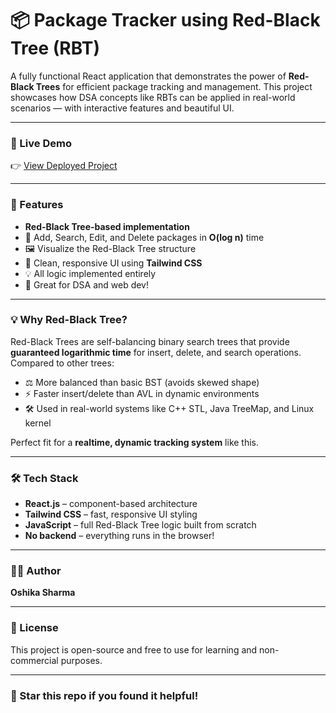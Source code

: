 # 📦 Package Tracker using Red-Black Tree (RBT)

A fully functional React application that demonstrates the power of **Red-Black Trees** for efficient package tracking and management. This project showcases how DSA concepts like RBTs can be applied in real-world scenarios — with interactive features and beautiful UI.

---

### 🚀 Live Demo
👉 [View Deployed Project](https://package-tracker-rb-tree.vercel.app/) 

---

### 📌 Features

- **Red-Black Tree-based implementation**
- 🧮 Add, Search, Edit, and Delete packages in **O(log n)** time
- 🖼️ Visualize the Red-Black Tree structure
- 🎨 Clean, responsive UI using **Tailwind CSS**
- 💡 All logic implemented entirely 
- 🧠 Great for DSA and web dev!

---

### 💡 Why Red-Black Tree?

Red-Black Trees are self-balancing binary search trees that provide **guaranteed logarithmic time** for insert, delete, and search operations. Compared to other trees:

- ⚖️ More balanced than basic BST (avoids skewed shape)
- ⚡ Faster insert/delete than AVL in dynamic environments
- 🛠️ Used in real-world systems like C++ STL, Java TreeMap, and Linux kernel

Perfect fit for a **realtime, dynamic tracking system** like this.

---

### 🛠️ Tech Stack

- **React.js** – component-based architecture
- **Tailwind CSS** – fast, responsive UI styling
- **JavaScript** – full Red-Black Tree logic built from scratch
- **No backend** – everything runs in the browser!

---


### 🧑‍💻 Author

**Oshika Sharma**  


---

### 📄 License

This project is open-source and free to use for learning and non-commercial purposes.

---

### 🌟 Star this repo if you found it helpful!
